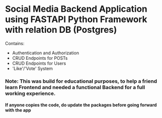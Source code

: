 # Social Media Backend Application using FASTAPI Python Framework with relation DB (Postgres)

Contains:
- Authentication and Authorization
- CRUD Endpoints for POSTs
- CRUD Endpoints for Users
- 'Like'/'Vote' System


### Note: This was build for educational purposes, to help a friend learn Frontend and needed a functional Backend for a full working experience.
#### If anyone copies the code, do update the packages before going forward with the app
